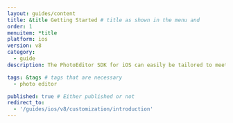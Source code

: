 ```yaml
---
layout: guides/content
title: &title Getting Started # title as shown in the menu and
order: 1
menuitem: *title
platform: ios
version: v8
category:
  - guide
description: The PhotoEditor SDK for iOS can easily be tailored to meet your business needs. Learn how to swiftly create the editor your use-case requires.

tags: &tags # tags that are necessary
  - photo editor

published: true # Either published or not
redirect_to:
  - '/guides/ios/v8/customization/introduction'
---
```

<!--

adding a “Close/Cancel”-button/operation for the camera view (controller) (3x)
change “Export” Icon (either to a different icon or to a text) (3x)
change color of icons (3x)
change icons (2x)
change editor title (2x)
change text/label of menu item/icon
how to change tint so icons on camera view controller change colors
hide Cancel button
change editor background
add a text to the redo/undo-button (instead of just a simple icon)
increase the gap between the icons on the editor toolbar page
add separator between menu items
Change the color of the icons on the top bar
change text for menu item
change the chequered box on the color changer to a rainbow box -->